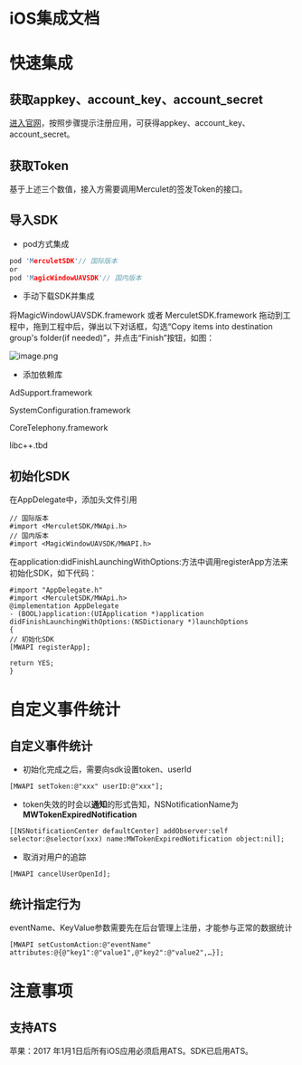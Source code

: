 
# iOS集成文档


# 快速集成
## 获取appkey、account_key、account_secret
[进入官网](http://merculet.io/)，按照步骤提示注册应用，可获得appkey、account_key、account_secret。

## 获取Token
基于上述三个数值，接入方需要调用Merculet的签发Token的接口。

## 导入SDK
- pod方式集成
```c
pod 'MerculetSDK'// 国际版本
or
pod 'MagicWindowUAVSDK'// 国内版本
```

- 手动下载SDK并集成

将MagicWindowUAVSDK.framework 或者 MerculetSDK.framework 拖动到工程中，拖到工程中后，弹出以下对话框，勾选“Copy items into destination group's folder(if needed)”，并点击“Finish”按钮，如图：

![image.png](https://sdk.mlinks.cc/merculet_doc_image_001.png)

- 添加依赖库


AdSupport.framework


SystemConfiguration.framework


CoreTelephony.framework


libc++.tbd

## 初始化SDK
在AppDelegate中，添加头文件引用

```objc
// 国际版本
#import <MerculetSDK/MWApi.h>
// 国内版本
#import <MagicWindowUAVSDK/MWAPI.h>
```

在application:didFinishLaunchingWithOptions:方法中调用registerApp方法来初始化SDK，如下代码：

```objc
#import "AppDelegate.h"
#import <MerculetSDK/MWApi.h>
@implementation AppDelegate
- (BOOL)application:(UIApplication *)application didFinishLaunchingWithOptions:(NSDictionary *)launchOptions
{
// 初始化SDK
[MWAPI registerApp]; 

return YES;
}
```

# 自定义事件统计
## 自定义事件统计
- 初始化完成之后，需要向sdk设置token、userId
```objc
[MWAPI setToken:@"xxx" userID:@"xxx"];
```

- token失效的时会以**通知**的形式告知，NSNotificationName为**MWTokenExpiredNotification**
```objc
[[NSNotificationCenter defaultCenter] addObserver:self selector:@selector(xxx) name:MWTokenExpiredNotification object:nil];
```

-  取消对用户的追踪 
```objc
[MWAPI cancelUserOpenId];
```

## 统计指定行为
eventName、KeyValue参数需要先在后台管理上注册，才能参与正常的数据统计

```objc
[MWAPI setCustomAction:@"eventName" attributes:@{@"key1":@"value1",@"key2":@"value2",…}];
```

# 注意事项
## 支持ATS
苹果：2017 年1月1日后所有iOS应用必须启用ATS。SDK已启用ATS。

